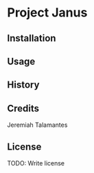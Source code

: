 # Project Janus



## Installation


## Usage


## History


## Credits

Jeremiah Talamantes

## License

TODO: Write license
